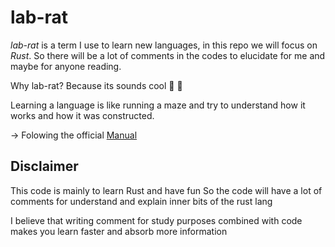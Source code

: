# lab-rat

*lab-rat* is a term I use to learn new languages, in this repo we will focus on *Rust*. So there will be a lot of comments in the codes to elucidate for me and maybe for anyone reading.

Why lab-rat? Because its sounds cool 🐀 🦀

Learning a language is like running a maze and try to understand how it works and how it was constructed.

-> Folowing the official [Manual](https://doc.rust-lang.org/book/)

## Disclaimer

This code is mainly to learn Rust and have fun So the code will have a lot of comments for understand and explain inner bits of the rust lang

I believe that writing comment for study purposes combined with code makes you learn faster and absorb more information
